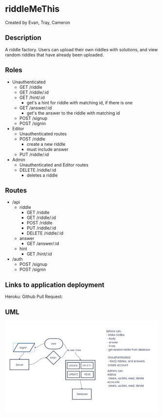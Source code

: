 # riddleMeThis

Created by Evan, Tray, Cameron

## Description

A riddle factory. Users can upload their own riddles with solutions, and view random riddles that have already been uploaded.

## Roles

* Unauthenticated
  * GET /riddle
  * GET /riddle/:id
  * GET /hint/:id
    * get's a hint for riddle with matching id, if there is one
  * GET /answer/:id
    * get's the answer to the riddle with matching id
  * POST /signup
  * POST /signin
* Editor
  * Unauthenticated routes
  * POST /riddle
    * create a new riddle
    * must include answer
  * PUT /riddle/:id
* Admin
  * Unauthenticated and Editor routes
  * DELETE /riddle/:id
    * deletes a riddle

## Routes

* /api
  * riddle
    * GET /riddle
    * GET /riddle/:id
    * POST /riddle
    * PUT /riddle/:id
    * DELETE /riddle/:id
  * answer
    * GET /answer/:id
  * hint
    * GET /hint/:id
* /auth
  * POST /signup
  * POST /signin

## Links to application deployment

Heroku: 
Github Pull Request: 

## UML

![UML](./img/riddleMeThis.png)